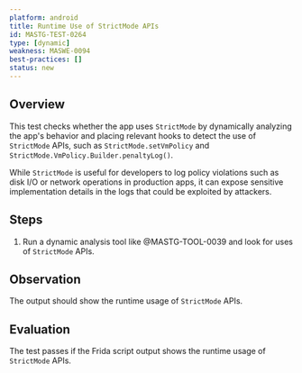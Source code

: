 ```yaml
---
platform: android
title: Runtime Use of StrictMode APIs
id: MASTG-TEST-0264
type: [dynamic]
weakness: MASWE-0094
best-practices: []
status: new
---
```


## Overview

This test checks whether the app uses `StrictMode` by dynamically analyzing the app's behavior and placing relevant hooks to detect the use of `StrictMode` APIs, such as `StrictMode.setVmPolicy` and `StrictMode.VmPolicy.Builder.penaltyLog()`.

While `StrictMode` is useful for developers to log policy violations such as disk I/O or network operations in production apps, it can expose sensitive implementation details in the logs that could be exploited by attackers.

## Steps

1. Run a dynamic analysis tool like @MASTG-TOOL-0039 and look for uses of `StrictMode` APIs.

## Observation

The output should show the runtime usage of `StrictMode` APIs.

## Evaluation

The test passes if the Frida script output shows the runtime usage of `StrictMode` APIs.
